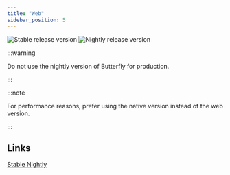 ```yaml
---
title: "Web"
sidebar_position: 5
---
```


![Stable release version](https://img.shields.io/badge/dynamic/yaml?color=c4840d&label=Stable&query=%24.version&url=https%3A%2F%2Fraw.githubusercontent.com%2FLinwoodCloud%2Fbutterfly%2Fmain%2Fapp%2Fpubspec.yaml&style=for-the-badge)
![Nightly release version](https://img.shields.io/badge/dynamic/yaml?color=f7d28c&label=Nightly&query=%24.version&url=https%3A%2F%2Fraw.githubusercontent.com%2FLinwoodCloud%2Fbutterfly%2Fdevelop%2Fapp%2Fpubspec.yaml&style=for-the-badge)

:::warning

Do not use the nightly version of Butterfly for production.

:::

:::note

For performance reasons, prefer using the native version instead of the web version.

:::

## Links

<div className="row margin-bottom--lg padding--sm">
<a class="button button--outline button--info button--lg margin--sm" href="https://butterfly.linwood.dev">
  Stable
</a>
<a class="button button--outline button--danger button--lg margin--sm" href="https://preview.butterfly.linwood.dev">
  Nightly
</a>
</div>
